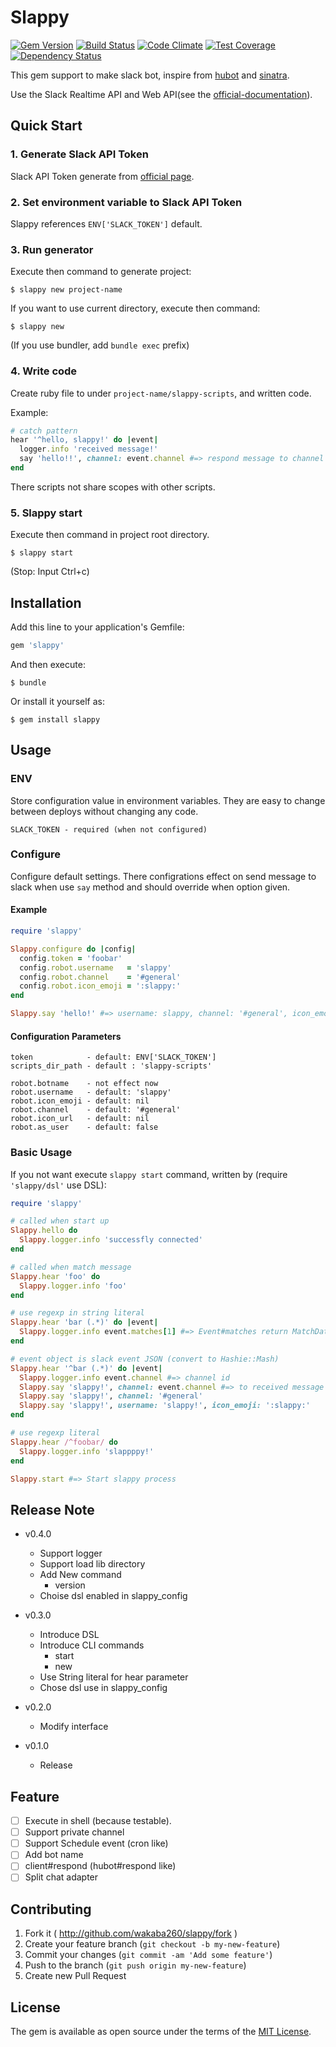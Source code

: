 # Slappy

[![Gem Version](https://badge.fury.io/rb/slappy.svg)](https://badge.fury.io/rb/slappy)
[![Build Status](https://travis-ci.org/wakaba260/slappy.svg?branch=master)](https://travis-ci.org/wakaba260/slappy)
[![Code Climate](https://codeclimate.com/github/wakaba260/slappy/badges/gpa.svg)](https://codeclimate.com/github/wakaba260/slappy)
[![Test Coverage](https://codeclimate.com/github/wakaba260/slappy/badges/coverage.svg)](https://codeclimate.com/github/wakaba260/slappy/coverage)
[![Dependency Status](https://gemnasium.com/wakaba260/slappy.svg)](https://gemnasium.com/wakaba260/slappy)

This gem support to make slack bot, inspire from [hubot](https://github.com/github/hubot) and [sinatra](https://github.com/sinatra/sinatra).

Use the Slack Realtime API and Web API(see the [official-documentation](https://api.slack.com)).

## Quick Start

### 1. Generate Slack API Token

Slack API Token generate from [official page](https://api.slack.com/web).

### 2. Set environment variable to Slack API Token

Slappy references `ENV['SLACK_TOKEN']` default.

### 3. Run generator

Execute then command to generate project:


    $ slappy new project-name


If you want to use current directory, execute then command:

    $ slappy new

(If you use bundler, add `bundle exec` prefix)

### 4. Write code

Create ruby file to under `project-name/slappy-scripts`, and written code.

Example:

```ruby
# catch pattern
hear '^hello, slappy!' do |event|
  logger.info 'received message!'
  say 'hello!!', channel: event.channel #=> respond message to channel
end
```

There scripts not share scopes with other scripts.

### 5. Slappy start

Execute then command in project root directory.

    $ slappy start

(Stop: Input Ctrl+c)

## Installation

Add this line to your application's Gemfile:

```ruby
gem 'slappy'
```

And then execute:

    $ bundle

Or install it yourself as:

    $ gem install slappy

## Usage
### ENV
Store configuration value in environment variables. They are easy to change between deploys without changing any code.

```
SLACK_TOKEN - required (when not configured)
```

### Configure
Configure default settings.
There configrations effect on send message to slack when use `say` method and should override when option given.

#### Example

```ruby
require 'slappy'

Slappy.configure do |config|
  config.token = 'foobar'
  config.robot.username   = 'slappy'
  config.robot.channel    = '#general'
  config.robot.icon_emoji = ':slappy:'
end

Slappy.say 'hello!' #=> username: slappy, channel: '#general', icon_emoji: ':slappy:'
```

#### Configuration Parameters

```
token            - default: ENV['SLACK_TOKEN']
scripts_dir_path - default : 'slappy-scripts'

robot.botname    - not effect now
robot.username   - default: 'slappy'
robot.icon_emoji - default: nil
robot.channel    - default: '#general'
robot.icon_url   - default: nil
robot.as_user    - default: false
```

### Basic Usage

If you not want execute `slappy start` command, written by (require `'slappy/dsl'` use DSL):

```ruby
require 'slappy'

# called when start up
Slappy.hello do
  Slappy.logger.info 'successfly connected'
end

# called when match message
Slappy.hear 'foo' do
  Slappy.logger.info 'foo'
end

# use regexp in string literal
Slappy.hear 'bar (.*)' do |event|
  Slappy.logger.info event.matches[1] #=> Event#matches return MatchData object
end

# event object is slack event JSON (convert to Hashie::Mash)
Slappy.hear '^bar (.*)' do |event|
  Slappy.logger.info event.channel #=> channel id
  Slappy.say 'slappy!', channel: event.channel #=> to received message channel
  Slappy.say 'slappy!', channel: '#general'
  Slappy.say 'slappy!', username: 'slappy!', icon_emoji: ':slappy:'
end

# use regexp literal
Slappy.hear /^foobar/ do
  Slappy.logger.info 'slappppy!'
end

Slappy.start #=> Start slappy process
```

## Release Note

- v0.4.0
  - Support logger
  - Support load lib directory
  - Add New command
    - version
  - Choise dsl enabled in slappy_config

- v0.3.0
  - Introduce DSL
  - Introduce CLI commands
    - start
    - new
  - Use String literal for hear parameter
  - Chose dsl use in slappy_config

- v0.2.0
  - Modify interface

- v0.1.0
  - Release

## Feature

- [ ] Execute in shell (because testable).
- [ ] Support private channel
- [ ] Support Schedule event (cron like)
- [ ] Add bot name
- [ ] client#respond (hubot#respond like)
- [ ] Split chat adapter

## Contributing

1. Fork it ( http://github.com/wakaba260/slappy/fork )
2. Create your feature branch (`git checkout -b my-new-feature`)
3. Commit your changes (`git commit -am 'Add some feature'`)
4. Push to the branch (`git push origin my-new-feature`)
5. Create new Pull Request

## License

The gem is available as open source under the terms of the [MIT License](http://opensource.org/licenses/MIT).

